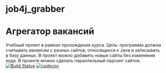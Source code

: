 # job4j_grabber
# Агрегатор вакансий
Учебный проект в рамках прохождения курса.
Цель: программа должна считывать вакансии с разных сайтов, относящихся к Java и записывать в базу данных.
В проект можно добавить новые сайты без изменения кода.
В проекте можно сделать параллельный парсинг сайтов.
[![Build Status](https://www.travis-ci.com/EvgenyShestakov/job4j_grabber.svg?branch=master)](https://www.travis-ci.com/EvgenyShestakov/job4j_grabber)
[![codecov](https://codecov.io/gh/EvgenyShestakov/job4j_grabber/branch/master/graph/badge.svg)](https://codecov.io/gh/EvgenyShestakov/job4j_grabber)
